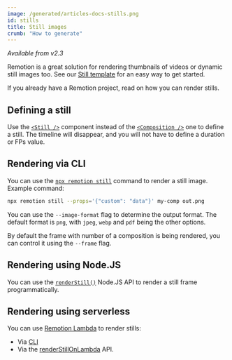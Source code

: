 ```yaml
---
image: /generated/articles-docs-stills.png
id: stills
title: Still images
crumb: "How to generate"
---
```


_Available from v2.3_

Remotion is a great solution for rendering thumbnails of videos or dynamic still images too. See our [Still template](https://github.com/remotion-dev/template-still) for an easy way to get started.

If you already have a Remotion project, read on how you can render stills.

## Defining a still

Use the [`<Still />`](/docs/still) component instead of the [`<Composition />`](/docs/composition) one to define a still. The timeline will disappear, and you will not have to define a duration or FPs value.

## Rendering via CLI

You can use the [`npx remotion still`](/docs/cli/#npx-remotion-still) command to render a still image. Example command:

```bash
npx remotion still --props='{"custom": "data"}' my-comp out.png
```

You can use the `--image-format` flag to determine the output format. The default format is `png`, with `jpeg`, `webp` and `pdf` being the other options.

By default the frame with number of a composition is being rendered, you can control it using the `--frame` flag.

## Rendering using Node.JS

You can use the [`renderStill()`](/docs/renderer/render-still) Node.JS API to render a still frame programmatically.

## Rendering using serverless

You can use [Remotion Lambda](/lambda) to render stills:

- Via [CLI](/docs/lambda/cli/still)
- Via the [renderStillOnLambda](/docs/lambda/renderstillonlambda) API.
